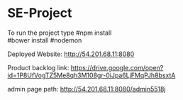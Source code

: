 # SE-Project

To run the project type
#npm install               
#bower install 
#nodemon

Deployed Website: http://54.201.68.11:8080

Product backlog link: https://drive.google.com/open?id=1P8UfVogTZ5Me8qh3M108gr-0iJpa6LjFMqPJh8bsxtA

admin page path: http://54.201.68.11:8080/admin5518j


